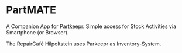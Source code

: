 # PartMATE

A Companion App for Partkeepr.
Simple access for Stock Activities via Smartphone (or Browser).

The RepairCafé Hilpoltstein uses Parkeepr as Inventory-System.